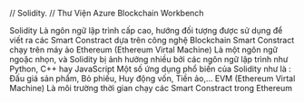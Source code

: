 // Solidity.
// Thư Viện Azure Blockchain Workbench

Solidity
  Là ngôn ngữ lập trình cấp cao, hướng đối tượng được sử dụng để viết ra các Smart Constract dựa trên công nghệ Blockchain
  Smart Constract chạy trên máy ảo Ethereum (Ethereum Virtal Machine)
  Là một ngôn ngữ ngoặc nhọn, và Solidity bị ảnh hưởng nhiều bởi các ngôn ngữ lập trình như Python, C++ hay JavaScript
  Một số ứng dụng phổ biến của Solidity như là : Đấu giá sản phẩm, Bỏ phiếu, Huy động vốn, Tiền ảo,...
  EVM (Ethereum Virtal Machine) Là môi trường thời gian chạy các Smart Constract trong Ethereum
  
